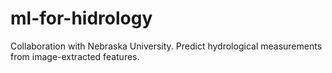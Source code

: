 # ml-for-hidrology
Collaboration with Nebraska University. Predict hydrological measurements from image-extracted features.
